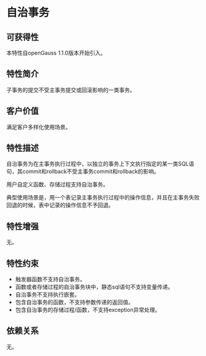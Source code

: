 # 自治事务

## 可获得性<a name="section1578164915345"></a>

本特性自openGauss 1.1.0版本开始引入。

## 特性简介<a name="section453910524112"></a>

子事务的提交不受主事务提交或回滚影响的一类事务。

## 客户价值<a name="section19542151111419"></a>

满足客户多样化使用场景。

## 特性描述<a name="section1432812196411"></a>

自治事务为在主事务执行过程中，以独立的事务上下文执行指定的某一类SQL语句，其commit和rollback不受主事务commit和rollback的影响。

用户自定义函数、存储过程支持自治事务。

典型使用场景是，用一个表记录主事务执行过程中的操作信息，并且在主事务失败回退的时候，表中记录的操作信息不予回退。

## 特性增强<a name="section8921173620415"></a>

无。

## 特性约束<a name="section879914581414"></a>

-   触发器函数不支持自治事务。
-   函数或者存储过程的自治事务块中，静态sql语句不支持变量传递。
-   自治事务不支持执行嵌套。
-   包含自治事务的函数，不支持参数传递的返回值。
-   包含自治事务的存储过程/函数，不支持exception异常处理。

## 依赖关系<a name="section1863816308477"></a>

无。
